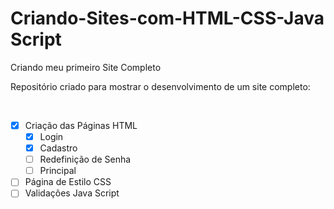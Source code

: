 # Criando-Sites-com-HTML-CSS-Java Script
Criando meu primeiro Site Completo

Repositório criado para mostrar o desenvolvimento de um site completo:



​			

- [x] Criação das Páginas HTML
  - [x] Login
  - [x] Cadastro
  - [ ] Redefinição de Senha
  - [ ] Principal

- [ ] Página de Estilo CSS
- [ ] Validações Java Script

# 
